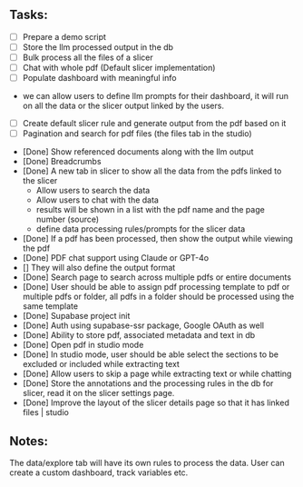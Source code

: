 ## Tasks:
- [ ] Prepare a demo script
- [ ] Store the llm processed output in the db
- [ ] Bulk process all the files of a slicer
- [ ] Chat with whole pdf (Default slicer implementation)
- [ ] Populate dashboard with meaningful info
 - we can allow users to define llm prompts for their dashboard,
   it will run on all the data or the slicer output linked by the users.
- [ ] Create default slicer rule and generate output from the pdf based on it
- [ ] Pagination and search for pdf files (the files tab in the studio)

- [Done] Show referenced documents along with the llm output
- [Done] Breadcrumbs
 - [Done] A new tab in slicer to show all the data from the pdfs linked to the slicer
      - Allow users to search the data
      - Allow users to chat with the data
      - results will be shown in a list with the pdf name and the page number (source)
      - define data processing rules/prompts for the slicer data
 - [Done] If a pdf has been processed, then show the output while viewing the pdf
- [Done] PDF chat support using Claude or GPT-4o
- [] They will also define the output format
- [Done] Search page to search across multiple pdfs or entire documents
- [Done] User should be able to assign pdf processing template to pdf or multiple pdfs or folder, all
      pdfs in a folder should be processed using the same template
- [Done] Supabase project init
- [Done] Auth using supabase-ssr package, Google OAuth as well
- [Done] Ability to store pdf, associated metadata and text in db
- [Done] Open pdf in studio mode
- [Done] In studio mode, user should be able select the sections to be excluded or included while extracting text
- [Done] Allow users to skip a page while extracting text or while chatting
- [Done] Store the annotations and the processing rules in the db for slicer, read it on the slicer settings page.
- [Done] Improve the layout of the slicer details page so that it has linked files |  studio


## Notes:
 The data/explore tab will have its own rules to process the data.
 User can create a custom dashboard, track variables etc.
 

